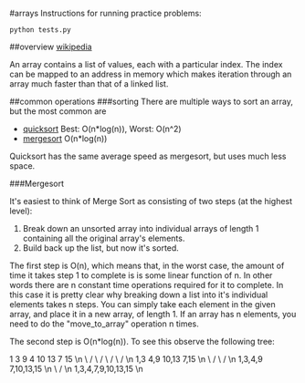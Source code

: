 #arrays
Instructions for running practice problems:

```
python tests.py
```

##overview
[wikipedia](http://en.wikipedia.org/wiki/Array_data_structure)

An array contains a list of values, each with a particular index. The index can be mapped to an address in memory which makes iteration through an array much faster than that of a linked list. 

##common operations
###sorting
There are multiple ways to sort an array, but the most common are

* [quicksort](http://en.wikipedia.org/wiki/Quicksort) Best: O(n*log(n)), Worst: O(n^2)
* [mergesort](http://en.wikipedia.org/wiki/Mergesort) O(n*log(n))

Quicksort has the same average speed as mergesort, but uses much less space.

###Mergesort

It's easiest to think of Merge Sort as consisting of two steps (at the highest level):

1. Break down an unsorted array into individual arrays of length 1 containing all the original array's elements.
2. Build back up the list, but now it's sorted.

The first step is O(n), which means that, in the worst case, the amount of time it takes step 1 to complete is
is some linear function of n. In other words there are n constant time operations required for it to complete.
In this case it is pretty clear why breaking down a list into it's individual elements takes n steps. You can simply
take each element in the given array, and place it in a new array, of length 1.  If an array has n elements, you need to do
the "move_to_array" operation n times.  

The second step is O(n*log(n)).  To see this observe the following tree:

1     3  9      4  10       13  7     15  \n
 \   /     \   /     \     /     \    /   \n
  1,3       4,9       10,13       7,15    \n
     \      /            \         /      \n
      1,3,4,9             7,10,13,15      \n
         \                    /           \n
           1,3,4,7,9,10,13,15             \n